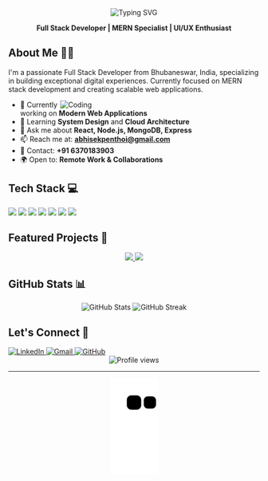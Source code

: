 <div align="center">
  <img src="https://readme-typing-svg.demolab.com?font=Fira+Code&weight=600&size=22&duration=3000&pause=1000&color=64FFDA&center=true&vCenter=true&repeat=false&width=435&lines=Hi+👋+I'm+Abhisek+Penthoi;MERN+Stack+Developer" alt="Typing SVG" />
</div>

<p align="center">
  <b>Full Stack Developer | MERN Specialist | UI/UX Enthusiast</b>
</p>

## About Me 👨‍💻

I'm a passionate Full Stack Developer from Bhubaneswar, India, specializing in building exceptional digital experiences. Currently focused on MERN stack development and creating scalable web applications.

<img align="right" alt="Coding" width="400" src="https://user-images.githubusercontent.com/74038190/229223263-cf2e4b07-2615-4f87-9c38-e37600f8381a.gif">

- 🔭 Currently working on **Modern Web Applications**
- 🌱 Learning **System Design** and **Cloud Architecture**
- 💬 Ask me about **React, Node.js, MongoDB, Express**
- 📫 Reach me at: **abhisekpenthoi@gmail.com**
- 📱 Contact: **+91 6370183903**
- 🌍 Open to: **Remote Work & Collaborations**

## Tech Stack 💻

<div align="left">
  <img src="https://img.shields.io/badge/React-20232A?style=for-the-badge&logo=react&logoColor=61DAFB" />
  <img src="https://img.shields.io/badge/Node.js-43853D?style=for-the-badge&logo=node.js&logoColor=white" />
  <img src="https://img.shields.io/badge/Express.js-404D59?style=for-the-badge" />
  <img src="https://img.shields.io/badge/MongoDB-4EA94B?style=for-the-badge&logo=mongodb&logoColor=white" />
  <img src="https://img.shields.io/badge/TypeScript-007ACC?style=for-the-badge&logo=typescript&logoColor=white" />
  <img src="https://img.shields.io/badge/Tailwind_CSS-38B2AC?style=for-the-badge&logo=tailwind-css&logoColor=white" />
  <img src="https://img.shields.io/badge/Next.js-000000?style=for-the-badge&logo=next.js&logoColor=white" />
</div>

## Featured Projects 🚀

<div align="center">
  <a href="https://github.com/AbhisekPenthoi/QR-Code-Generator">
    <img src="https://github-readme-stats.vercel.app/api/pin/?username=AbhisekPenthoi&repo=QR-Code-Generator&theme=tokyonight" />
  </a>
  <a href="https://github.com/AbhisekPenthoi/Netflix-UI-Clone">
    <img src="https://github-readme-stats.vercel.app/api/pin/?username=AbhisekPenthoi&repo=Netflix-UI-Clone&theme=tokyonight" />
  </a>
</div>

## GitHub Stats 📊

<div align="center">
  <img src="https://github-readme-stats.vercel.app/api?username=AbhisekPenthoi&show_icons=true&theme=tokyonight" alt="GitHub Stats" />
  <img src="https://github-readme-streak-stats.herokuapp.com/?user=AbhisekPenthoi&theme=tokyonight" alt="GitHub Streak" />
</div>

## Let's Connect 🤝

<div align="left">
  <a href="https://linkedin.com/in/abhisek-penthoi-822004250">
    <img src="https://img.shields.io/badge/LinkedIn-0077B5?style=for-the-badge&logo=linkedin&logoColor=white" alt="LinkedIn" />
  </a>
  <a href="mailto:abhisekpenthoi@gmail.com">
    <img src="https://img.shields.io/badge/Gmail-D14836?style=for-the-badge&logo=gmail&logoColor=white" alt="Gmail" />
  </a>
  <a href="https://github.com/AbhisekPenthoi">
    <img src="https://img.shields.io/badge/GitHub-100000?style=for-the-badge&logo=github&logoColor=white" alt="GitHub" />
  </a>
</div>

<div align="center">
  <img src="https://komarev.com/ghpvc/?username=AbhisekPenthoi&color=64FFDA&style=flat-square" alt="Profile views" />
</div>

---

<div align="center">
  <img src="https://github.com/AbhisekPenthoi/AbhisekPenthoi/blob/output/github-contribution-grid-snake.svg" alt="Snake animation" />
</div> 
